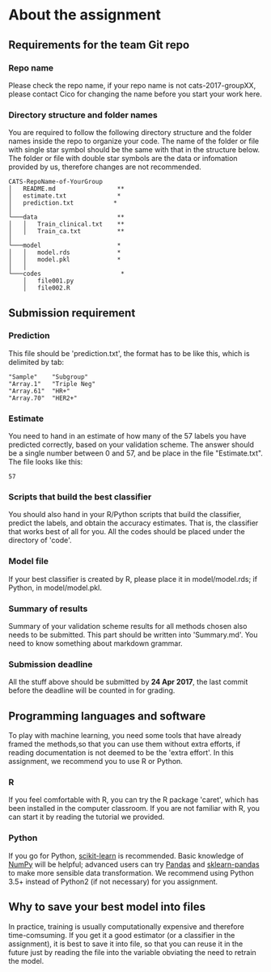 # About the assignment

## Requirements for the team Git repo

### Repo name
Please check the repo name, if your repo name is not cats-2017-groupXX, please contact Cico for changing the name before you start your work here.

### Directory structure and folder names
You are required to follow the following directory structure and the folder names inside the repo to organize your code. The name of the folder or file with single star symbol should be the same with that in the structure below. The folder or file with double star symbols are the data or infomation provided by us, therefore changes are not recommended.
   
```
CATS-RepoName-of-YourGroup
│   README.md                 **
│   estimate.txt              *
│   prediction.txt           *
│
└───data                      **
│   │   Train_clinical.txt    **
│   │   Train_ca.txt          **
│   
└───model                     *
│   │   model.rds             *
│   │   model.pkl             *
│   │
└───codes                      *
    │   file001.py
    │   file002.R
```

## Submission requirement

### Prediction
This file should be 'prediction.txt', the format has to be like this, which is delimited by tab:
```tt
"Sample"	"Subgroup"
"Array.1"	"Triple Neg"
"Array.61"	"HR+"
"Array.70"	"HER2+"
```

### Estimate
You need to hand in an estimate of how many of the 57 labels you have predicted correctly, based on your validation scheme. The answer should be a single number between 0 and 57, and be place in the file "Estimate.txt". The file looks like this:
```
57
```

### Scripts that build the best classifier
You should also hand in your R/Python scripts that build the classifier, predict the labels, and obtain the accuracy estimates. That is, the classifier that works best of all for you. All the codes should be placed under the directory of 'code'.

### Model file 
If your best classifier is created by R, please place it in model/model.rds; if Python, in model/model.pkl.

### Summary of results
Summary of your validation scheme results for all methods chosen also needs to be submitted. This part should be written into
'Summary.md'. You need to know something about markdown grammar.

### Submission deadline
All the stuff above should be submitted by **24 Apr 2017**, the last commit before the deadline will be counted in for grading.

## Programming languages and software
To play with machine learning, you need some tools that have already framed the methods,so that you can use them without extra efforts, if reading documentation is not deemed to be the 'extra effort'. In this assignment, we recommend you to use R or Python.

### R
If you feel comfortable with R, you can try the R package 'caret', which has been installed in the computer classroom. If you are not familiar with R, you can start it by reading the tutorial we provided.

### Python
If you go for Python, [scikit-learn](http://scikit-learn.org/stable/) is recommended. Basic knowledge of [NumPy](http://www.numpy.org/) will be helpful; advanced users can try [Pandas](http://scikit-learn.org/stable/tutorial/basic/tutorial.html) and [sklearn-pandas](https://github.com/paulgb/sklearn-pandas) to make more sensible data transformation. We recommend using Python 3.5+ instead of Python2 (if not necessary) for you assignment.

## Why to save your best model into files
In practice, training is usually computationally expensive and therefore time-comsuming. If you get it a good estimator (or a classifier in the assignment), it is best to save it into file, so that you can reuse it in the future just by reading the file into the variable obviating the need to retrain the model. 
